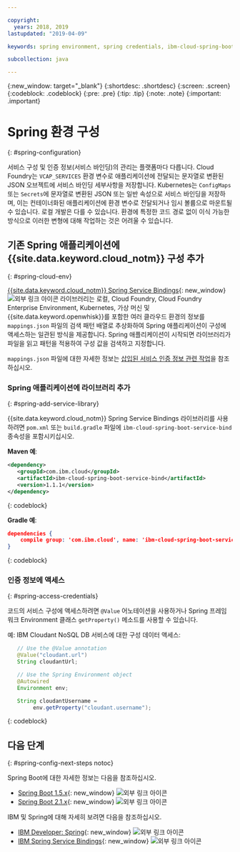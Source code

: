 ```yaml
---

copyright:
  years: 2018, 2019
lastupdated: "2019-04-09"

keywords: spring environment, spring credentials, ibm-cloud-spring-boot-service-bind, service bindings spring, vcap_services spring, access credential spring

subcollection: java

---
```


{:new_window: target="_blank"}
{:shortdesc: .shortdesc}
{:screen: .screen}
{:codeblock: .codeblock}
{:pre: .pre}
{:tip: .tip}
{:note: .note}
{:important: .important}

# Spring 환경 구성
{: #spring-configuration}

서비스 구성 및 인증 정보(서비스 바인딩)의 관리는 플랫폼마다 다릅니다. Cloud Foundry는 `VCAP_SERVICES` 환경 변수로 애플리케이션에 전달되는 문자열로 변환된 JSON 오브젝트에 서비스 바인딩 세부사항을 저장합니다. Kubernetes는 `ConfigMaps` 또는 `Secrets`에 문자열로 변환된 JSON 또는 일반 속성으로 서비스 바인딩을 저장하며, 이는 컨테이너화된 애플리케이션에 환경 변수로 전달되거나 임시 볼륨으로 마운트될 수 있습니다. 로컬 개발은 다를 수 있습니다. 환경에 특정한 코드 경로 없이 이식 가능한 방식으로 이러한 변형에 대해 작업하는 것은 어려울 수 있습니다.

## 기존 Spring 애플리케이션에 {{site.data.keyword.cloud_notm}} 구성 추가
{: #spring-cloud-env}

[{{site.data.keyword.cloud_notm}} Spring Service Bindings](https://github.com/ibm-developer/ibm-cloud-spring-bind){: new_window} ![외부 링크 아이콘](../icons/launch-glyph.svg "외부 링크 아이콘") 라이브러리는 로컬, Cloud Foundry, Cloud Foundry Enterprise Environment, Kubernetes, 가상 머신 및 {{site.data.keyword.openwhisk}}를 포함한 여러 클라우드 환경의 정보를 `mappings.json` 파일의 검색 패턴 배열로 추상화하여 Spring 애플리케이션이 구성에 액세스하는 일관된 방식을 제공합니다. Spring 애플리케이션이 시작되면 라이브러리가 파일을 읽고 패턴을 적용하여 구성 값을 검색하고 지정합니다.

`mappings.json` 파일에 대한 자세한 정보는 [삽입된 서비스 인증 정보 관련 작업](/docs/java?topic=cloud-native-configuration#portable-credentials)을 참조하십시오.

### Spring 애플리케이션에 라이브러리 추가
{: #spring-add-service-library}

{{site.data.keyword.cloud_notm}} Spring Service Bindings 라이브러리를 사용하려면 `pom.xml` 또는 `build.gradle` 파일에 `ibm-cloud-spring-boot-service-bind` 종속성을 포함시키십시오.

**Maven 예**:

```xml
<dependency>
   <groupId>com.ibm.cloud</groupId>
   <artifactId>ibm-cloud-spring-boot-service-bind</artifactId>
   <version>1.1.1</version>
</dependency>
```
{: codeblock}

**Gradle 예**:

```json
dependencies {
    compile group: 'com.ibm.cloud', name: 'ibm-cloud-spring-boot-service-bind', version: '1.1.1'
}
```
{: codeblock}

### 인증 정보에 액세스
{: #spring-access-credentials}

코드의 서비스 구성에 액세스하려면 `@Value` 어노테이션을 사용하거나 Spring 프레임워크 Environment 클래스 `getProperty()` 메소드를 사용할 수 있습니다.

예: IBM Cloudant NoSQL DB 서비스에 대한 구성 데이터 액세스:

```java
   // Use the @Value annotation 
   @Value("cloudant.url")
   String cloudantUrl;

   // Use the Spring Environment object 
   @Autowired
   Environment env;

   String cloudantUsername = 
        env.getProperty("cloudant.username");
```
{: codeblock}

## 다음 단계
{: #spring-config-next-steps notoc}

Spring Boot에 대한 자세한 정보는 다음을 참조하십시오.

* [Spring Boot 1.5.x](https://docs.spring.io/spring-boot/docs/1.5.x/reference/html/){: new_window} ![외부 링크 아이콘](../icons/launch-glyph.svg "외부 링크 아이콘")
* [Spring Boot 2.1.x](https://docs.spring.io/spring-boot/docs/2.1.x/reference/html/){: new_window} ![외부 링크 아이콘](../icons/launch-glyph.svg "외부 링크 아이콘")

IBM 및 Spring에 대해 자세히 보려면 다음을 참조하십시오.

* [IBM Developer: Spring](https://developer.ibm.com/technologies/spring/){: new_window} ![외부 링크 아이콘](../icons/launch-glyph.svg "외부 링크 아이콘")
* [IBM Spring Service Bindings](https://github.com/ibm-developer/ibm-cloud-spring-bind){: new_window} ![외부 링크 아이콘](../icons/launch-glyph.svg "외부 링크 아이콘")
